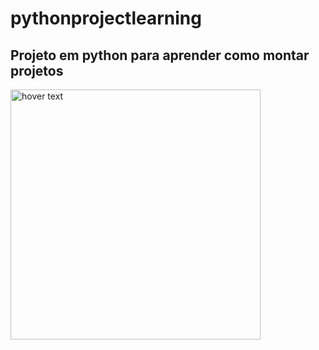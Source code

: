 # pythonprojectlearning

## Projeto em python para aprender como montar projetos 

<p align="left">
  <img src="https://xerpay.com.br/blog/wp-content/uploads/sites/2/2019/11/modelo-de-projeto.jpg" width="400" title="hover text">
</p>
